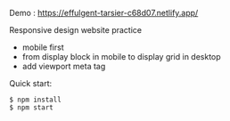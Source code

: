 Demo : https://effulgent-tarsier-c68d07.netlify.app/

Responsive design website practice
- mobile first
- from display block in mobile to display grid in desktop
- add viewport meta tag


Quick start:

```
$ npm install
$ npm start
````

